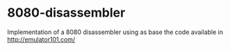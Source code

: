 # 8080-disassembler
Implementation of a 8080 disassembler using as base the code available in http://emulator101.com/
